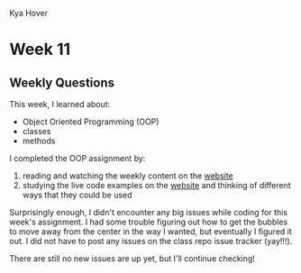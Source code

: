 Kya Hover

# Week 11
## Weekly Questions

This week, I learned about:
 * Object Oriented Programming (OOP)
 * classes
 * methods

I completed the OOP assignment by:
1. reading and watching the weekly content on the [website](https://montana-media-arts.github.io/creative-coding-1/modules/week-11/overview/)
2. studying the live code examples on the [website](https://montana-media-arts.github.io/creative-coding-1/modules/week-11/overview/) and thinking of different ways that they could be used

Surprisingly enough, I didn't encounter any big issues while coding for this week's assignment. I had some trouble figuring out how to get the bubbles to move away from the center in the way I wanted, but eventually I figured it out. I did not have to post any issues on the class repo issue tracker (yay!!!).

There are still no new issues are up yet, but I'll continue checking!
